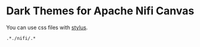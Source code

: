 # Dark Themes for Apache Nifi Canvas
You can use css files with [stylus](https://chrome.google.com/webstore/detail/stylus/clngdbkpkpeebahjckkjfobafhncgmne).
````regexp
.*./nifi/.*
````